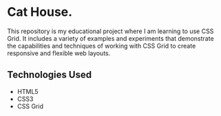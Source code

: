 # Cat House. 

This repository is my educational project where I am learning to use CSS Grid. It includes a variety of examples and experiments that demonstrate the capabilities and techniques of working with CSS Grid to create responsive and flexible web layouts.

## Technologies Used
- HTML5
- CSS3
- CSS Grid
